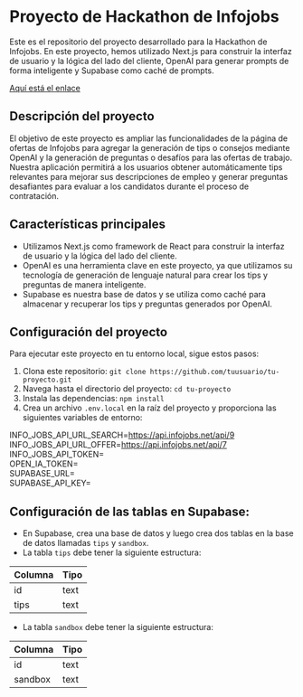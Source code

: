 # Proyecto de Hackathon de Infojobs

Este es el repositorio del proyecto desarrollado para la Hackathon de Infojobs. En este proyecto, hemos utilizado Next.js para construir la interfaz de usuario y la lógica del lado del cliente, OpenAI para generar prompts de forma inteligente y Supabase como caché de prompts.

[Aquí está el enlace](https://ij-tips-and-quest-nu.vercel.app/)

## Descripción del proyecto

El objetivo de este proyecto es ampliar las funcionalidades de la página de ofertas de Infojobs para agregar la generación de tips o consejos mediante OpenAI y la generación de preguntas o desafíos para las ofertas de trabajo. Nuestra aplicación permitirá a los usuarios obtener automáticamente tips relevantes para mejorar sus descripciones de empleo y generar preguntas desafiantes para evaluar a los candidatos durante el proceso de contratación.

## Características principales

- Utilizamos Next.js como framework de React para construir la interfaz de usuario y la lógica del lado del cliente.
- OpenAI es una herramienta clave en este proyecto, ya que utilizamos su tecnología de generación de lenguaje natural para crear los tips y preguntas de manera inteligente.
- Supabase es nuestra base de datos y se utiliza como caché para almacenar y recuperar los tips y preguntas generados por OpenAI.

## Configuración del proyecto

Para ejecutar este proyecto en tu entorno local, sigue estos pasos:

1. Clona este repositorio: `git clone https://github.com/tuusuario/tu-proyecto.git`
2. Navega hasta el directorio del proyecto: `cd tu-proyecto`
3. Instala las dependencias: `npm install`
4. Crea un archivo `.env.local` en la raíz del proyecto y proporciona las siguientes variables de entorno:

INFO_JOBS_API_URL_SEARCH=https://api.infojobs.net/api/9  
INFO_JOBS_API_URL_OFFER=https://api.infojobs.net/api/7  
INFO_JOBS_API_TOKEN=  
OPEN_IA_TOKEN=  
SUPABASE_URL=  
SUPABASE_API_KEY=

## Configuración de las tablas en Supabase:

- En Supabase, crea una base de datos y luego crea dos tablas en la base de datos llamadas `tips` y `sandbox`.
- La tabla `tips` debe tener la siguiente estructura:

| Columna | Tipo |
| ------- | ---- |
| id      | text |
| tips    | text |

- La tabla `sandbox` debe tener la siguiente estructura:

| Columna | Tipo |
| ------- | ---- |
| id      | text |
| sandbox | text |
